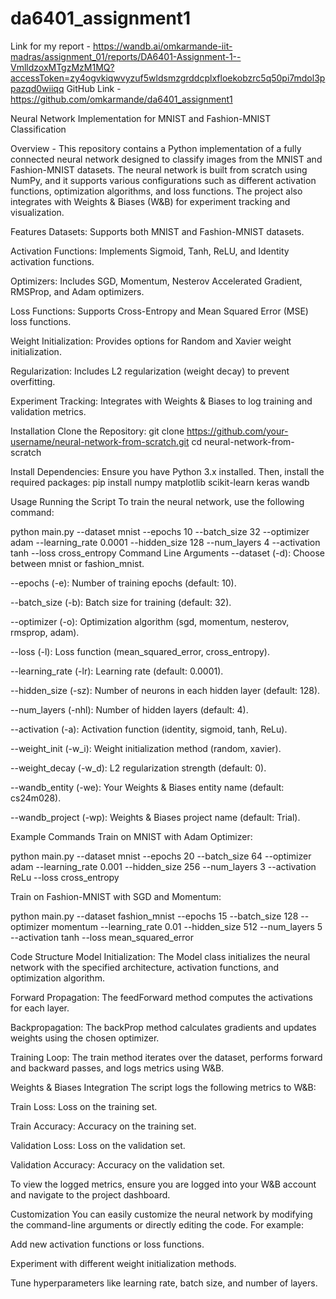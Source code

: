 # da6401_assignment1
Link for my report - https://wandb.ai/omkarmande-iit-madras/assignment_01/reports/DA6401-Assignment-1--VmlldzoxMTgzMzM1MQ?accessToken=zy4ogvkiqwvyzuf5wldsmzgrddcplxfloekobzrc5q50pi7mdol3ppazqd0wiiqq
GitHub Link - https://github.com/omkarmande/da6401_assignment1

Neural Network Implementation for MNIST and Fashion-MNIST Classification

Overview - 
This repository contains a Python implementation of a fully connected neural network designed to classify images from the MNIST and Fashion-MNIST datasets. The neural network is built from scratch using NumPy, and it supports various configurations such as different activation functions, optimization algorithms, and loss functions. The project also integrates with Weights & Biases (W&B) for experiment tracking and visualization.


Features
Datasets: Supports both MNIST and Fashion-MNIST datasets.

Activation Functions: Implements Sigmoid, Tanh, ReLU, and Identity activation functions.

Optimizers: Includes SGD, Momentum, Nesterov Accelerated Gradient, RMSProp, and Adam optimizers.

Loss Functions: Supports Cross-Entropy and Mean Squared Error (MSE) loss functions.

Weight Initialization: Provides options for Random and Xavier weight initialization.

Regularization: Includes L2 regularization (weight decay) to prevent overfitting.

Experiment Tracking: Integrates with Weights & Biases to log training and validation metrics.

Installation
Clone the Repository:
git clone https://github.com/your-username/neural-network-from-scratch.git
cd neural-network-from-scratch

Install Dependencies:
Ensure you have Python 3.x installed. Then, install the required packages:
pip install numpy matplotlib scikit-learn keras wandb

Usage
Running the Script
To train the neural network, use the following command:

python main.py --dataset mnist --epochs 10 --batch_size 32 --optimizer adam --learning_rate 0.0001 --hidden_size 128 --num_layers 4 --activation tanh --loss cross_entropy
Command Line Arguments
--dataset (-d): Choose between mnist or fashion_mnist.

--epochs (-e): Number of training epochs (default: 10).

--batch_size (-b): Batch size for training (default: 32).

--optimizer (-o): Optimization algorithm (sgd, momentum, nesterov, rmsprop, adam).

--loss (-l): Loss function (mean_squared_error, cross_entropy).

--learning_rate (-lr): Learning rate (default: 0.0001).

--hidden_size (-sz): Number of neurons in each hidden layer (default: 128).

--num_layers (-nhl): Number of hidden layers (default: 4).

--activation (-a): Activation function (identity, sigmoid, tanh, ReLu).

--weight_init (-w_i): Weight initialization method (random, xavier).

--weight_decay (-w_d): L2 regularization strength (default: 0).

--wandb_entity (-we): Your Weights & Biases entity name (default: cs24m028).

--wandb_project (-wp): Weights & Biases project name (default: Trial).

Example Commands
Train on MNIST with Adam Optimizer:

python main.py --dataset mnist --epochs 20 --batch_size 64 --optimizer adam --learning_rate 0.001 --hidden_size 256 --num_layers 3 --activation ReLu --loss cross_entropy

Train on Fashion-MNIST with SGD and Momentum:

python main.py --dataset fashion_mnist --epochs 15 --batch_size 128 --optimizer momentum --learning_rate 0.01 --hidden_size 512 --num_layers 5 --activation tanh --loss mean_squared_error


Code Structure
Model Initialization: The Model class initializes the neural network with the specified architecture, activation functions, and optimization algorithm.

Forward Propagation: The feedForward method computes the activations for each layer.

Backpropagation: The backProp method calculates gradients and updates weights using the chosen optimizer.

Training Loop: The train method iterates over the dataset, performs forward and backward passes, and logs metrics using W&B.

Weights & Biases Integration
The script logs the following metrics to W&B:

Train Loss: Loss on the training set.

Train Accuracy: Accuracy on the training set.

Validation Loss: Loss on the validation set.

Validation Accuracy: Accuracy on the validation set.

To view the logged metrics, ensure you are logged into your W&B account and navigate to the project dashboard.

Customization
You can easily customize the neural network by modifying the command-line arguments or directly editing the code. For example:

Add new activation functions or loss functions.

Experiment with different weight initialization methods.

Tune hyperparameters like learning rate, batch size, and number of layers.
